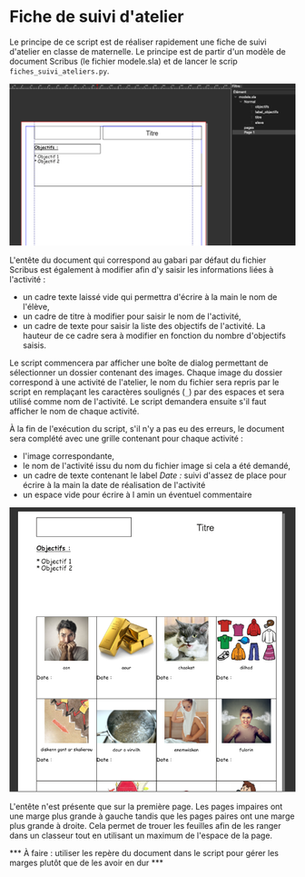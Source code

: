 # Fiche de suivi d'atelier
Le principe de ce script est de réaliser rapidement une fiche de suivi d'atelier en classe de maternelle.
Le principe est de partir d'un modèle de document Scribus (le fichier modele.sla) et de lancer le scrip `fiches_suivi_ateliers.py`.

![Ficher de modèle](doc/assets/template.png)

L'entête du document qui correspond au gabari par défaut du fichier Scribus est également à modifier afin d'y saisir les informations liées à l'activité :
  - un cadre texte laissé vide qui permettra d'écrire à la main le nom de l'élève,
  - un cadre de titre à modifier pour saisir le nom de l'activité,
  - un cadre de texte pour saisir la liste des objectifs de l'activité. La hauteur de ce cadre sera à modifier en fonction du nombre d'objectifs saisis.

Le script commencera par afficher une boîte de dialog permettant de sélectionner un dossier contenant des images.
Chaque image du dossier correspond à une activité de l'atelier, le nom du fichier sera repris par le script en remplaçant les caractères soulignés (`_`) par des espaces et sera utilisé comme nom de l'activité.
Le script demandera ensuite s'il faut afficher le nom de chaque activité.

À la fin de l'exécution du script, s'il n'y a pas eu des erreurs, le document sera complété avec une grille contenant pour chaque activité :
 - l'image correspondante,
 - le nom de l'activité issu du nom du fichier image si cela a été demandé,
 - un cadre de texte contenant le label *Date :* suivi d'assez de place pour écrire à la main la date de réalisation de l'activité
 - un espace vide pour écrire à l amin un éventuel commentaire

 ![Ficher de modèle](doc/assets/result.png)

L'entête n'est présente que sur la première page. Les pages impaires ont une marge plus grande à gauche tandis que les pages paires ont une marge plus grande à droite. Cela permet de trouer les feuilles afin de les ranger dans un classeur tout en utilisant un maximum de l'espace de la page.

*** À faire : utiliser les repère du document dans le script pour gérer les marges plutôt que de les avoir en dur ***

